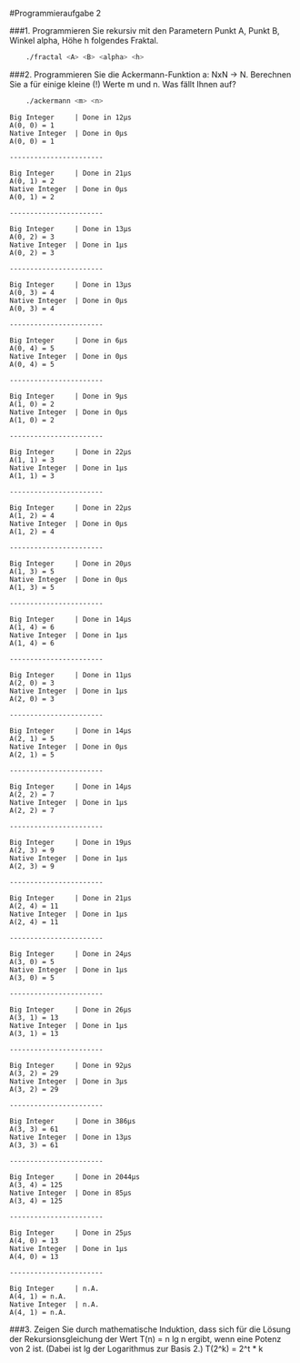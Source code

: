 #Programmieraufgabe 2


###1. Programmieren Sie rekursiv mit den Parametern Punkt A, Punkt B, Winkel alpha, Höhe h folgendes Fraktal.
```bash
    ./fractal <A> <B> <alpha> <h>
```


###2. Programmieren Sie die Ackermann-Funktion a: NxN → N. Berechnen Sie a für einige kleine (!) Werte m und n. Was fällt Ihnen auf?
```bash
    ./ackermann <m> <n>
```

    Big Integer     | Done in 12μs
    A(0, 0) = 1
    Native Integer  | Done in 0μs
    A(0, 0) = 1

    -----------------------

    Big Integer     | Done in 21μs
    A(0, 1) = 2
    Native Integer  | Done in 0μs
    A(0, 1) = 2

    -----------------------

    Big Integer     | Done in 13μs
    A(0, 2) = 3
    Native Integer  | Done in 1μs
    A(0, 2) = 3

    -----------------------

    Big Integer     | Done in 13μs
    A(0, 3) = 4
    Native Integer  | Done in 0μs
    A(0, 3) = 4

    -----------------------

    Big Integer     | Done in 6μs
    A(0, 4) = 5
    Native Integer  | Done in 0μs
    A(0, 4) = 5

    -----------------------

    Big Integer     | Done in 9μs
    A(1, 0) = 2
    Native Integer  | Done in 0μs
    A(1, 0) = 2

    -----------------------

    Big Integer     | Done in 22μs
    A(1, 1) = 3
    Native Integer  | Done in 1μs
    A(1, 1) = 3

    -----------------------

    Big Integer     | Done in 22μs
    A(1, 2) = 4
    Native Integer  | Done in 0μs
    A(1, 2) = 4

    -----------------------

    Big Integer     | Done in 20μs
    A(1, 3) = 5
    Native Integer  | Done in 0μs
    A(1, 3) = 5

    -----------------------

    Big Integer     | Done in 14μs
    A(1, 4) = 6
    Native Integer  | Done in 1μs
    A(1, 4) = 6

    -----------------------

    Big Integer     | Done in 11μs
    A(2, 0) = 3
    Native Integer  | Done in 1μs
    A(2, 0) = 3

    -----------------------

    Big Integer     | Done in 14μs
    A(2, 1) = 5
    Native Integer  | Done in 0μs
    A(2, 1) = 5

    -----------------------

    Big Integer     | Done in 14μs
    A(2, 2) = 7
    Native Integer  | Done in 1μs
    A(2, 2) = 7

    -----------------------

    Big Integer     | Done in 19μs
    A(2, 3) = 9
    Native Integer  | Done in 1μs
    A(2, 3) = 9

    -----------------------

    Big Integer     | Done in 21μs
    A(2, 4) = 11
    Native Integer  | Done in 1μs
    A(2, 4) = 11

    -----------------------

    Big Integer     | Done in 24μs
    A(3, 0) = 5
    Native Integer  | Done in 1μs
    A(3, 0) = 5

    -----------------------

    Big Integer     | Done in 26μs
    A(3, 1) = 13
    Native Integer  | Done in 1μs
    A(3, 1) = 13

    -----------------------

    Big Integer     | Done in 92μs
    A(3, 2) = 29
    Native Integer  | Done in 3μs
    A(3, 2) = 29

    -----------------------

    Big Integer     | Done in 386μs
    A(3, 3) = 61
    Native Integer  | Done in 13μs
    A(3, 3) = 61

    -----------------------

    Big Integer     | Done in 2044μs
    A(3, 4) = 125
    Native Integer  | Done in 85μs
    A(3, 4) = 125

    -----------------------

    Big Integer     | Done in 25μs
    A(4, 0) = 13
    Native Integer  | Done in 1μs
    A(4, 0) = 13

    -----------------------

    Big Integer     | n.A.
    A(4, 1) = n.A.
    Native Integer  | n.A.
    A(4, 1) = n.A.

###3. Zeigen Sie durch mathematische Induktion, dass sich für die Lösung der Rekursionsgleichung der Wert T(n) = n lg n ergibt, wenn eine Potenz von 2 ist. (Dabei ist lg der Logarithmus zur Basis 2.)
T(2^k) = 2^t * k